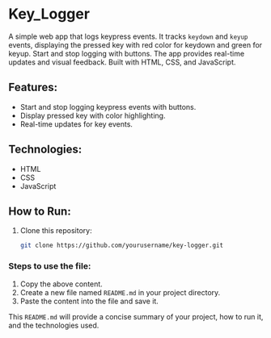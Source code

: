 # Key_Logger
A simple web app that logs keypress events. It tracks `keydown` and `keyup` events, displaying the pressed key with red color for keydown and green for keyup. Start and stop logging with buttons. The app provides real-time updates and visual feedback. Built with HTML, CSS, and JavaScript.

## Features:
- Start and stop logging keypress events with buttons.
- Display pressed key with color highlighting.
- Real-time updates for key events.

## Technologies:
- HTML
- CSS
- JavaScript

## How to Run:
1. Clone this repository:
   ```bash
   git clone https://github.com/yourusername/key-logger.git

### Steps to use the file:
1. Copy the above content.
2. Create a new file named `README.md` in your project directory.
3. Paste the content into the file and save it.

This `README.md` will provide a concise summary of your project, how to run it, and the technologies used.

